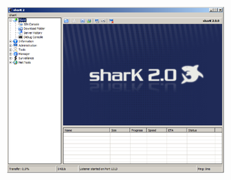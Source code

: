 ![Screenshot](https://raw.githubusercontent.com/Cryakl/Ultimate-RAT-Collection/refs/heads/main/Shark/sharK%202.0.0%20PB1/Screenshot.png)
